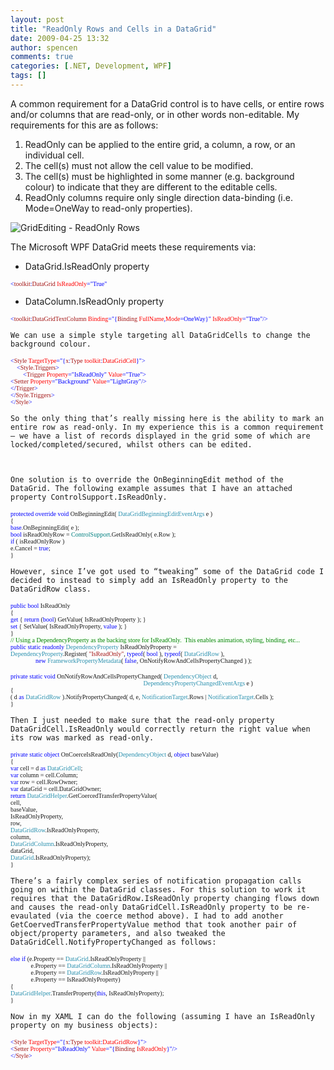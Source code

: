 ```yaml
---
layout: post
title: "ReadOnly Rows and Cells in a DataGrid"
date: 2009-04-25 13:32
author: spencen
comments: true
categories: [.NET, Development, WPF]
tags: []
---
```



A common requirement for a DataGrid control is to have cells, or entire rows and/or columns that are read-only, or in other words non-editable. My requirements for this are as follows:
  

1.  ReadOnly can be applied to the entire grid, a column, a row, or an individual cell. 
2.  The cell(s) must not allow the cell value to be modified. 
3.  The cell(s) must be highlighted in some manner (e.g. background colour) to indicate that they are different to the editable cells. 
4.  ReadOnly columns require only single direction data-binding (i.e. Mode=OneWay to read-only properties).   

![GridEditing - ReadOnly Rows](/images/GridEditing%20-%20ReadOnly%20Rows_5.png "GridEditing - ReadOnly Rows") 
  

The Microsoft WPF DataGrid meets these requirements via:
  

*   DataGrid.IsReadOnly property  

>   

<font size="1"><font face="Verdana"><span style="color: blue">&lt;</span><span style="color: #a31515">toolkit</span><span style="color: blue">:</span><span style="color: #a31515">DataGrid </span><span style="color: red">IsReadOnly</span><span style="color: blue">=&quot;True&quot;</span></font></font></pre>

    
    
<a href="http://11011.net/software/vspaste"></a>


*   DataColumn.IsReadOnly property

    
    >
<pre class="code"><font size="1"><font face="Verdana"><span style="color: blue">&lt;</span><span style="color: #a31515">toolkit</span><span style="color: blue">:</span><span style="color: #a31515">DataGridTextColumn </span><span style="color: red">Binding</span><span style="color: blue">=&quot;{</span><span style="color: #a31515">Binding </span><span style="color: red">FullName</span><span style="color: blue">,</span><span style="color: red">Mode</span><span style="color: blue">=OneWay}&quot; </span><span style="color: red">IsReadOnly</span><span style="color: blue">=&quot;True&quot;</span><span style="color: blue">/&gt;</span></font></font></pre>

    
    
<a href="http://11011.net/software/vspaste"></a>

    
    We can use a simple style targeting all DataGridCells to change the background colour. 
    
<pre class="code"><font size="1"><font face="Verdana"><span style="color: blue">&lt;</span><span style="color: #a31515">Style </span><span style="color: red">TargetType</span><span style="color: blue">=&quot;{</span><span style="color: #a31515">x</span><span style="color: blue">:</span><span style="color: #a31515">Type </span><span style="color: red">toolkit</span><span style="color: blue">:</span><span style="color: red">DataGridCell</span></font></font><font size="1"><font face="Verdana"><span style="color: blue">}&quot;&gt;
</span><span style="color: green">    </span><span style="color: blue">&lt;</span><span style="color: #a31515">Style.Triggers</span></font></font><font size="1"><font face="Verdana"><span style="color: blue">&gt;
</span><span style="color: blue">        &lt;</span><span style="color: #a31515">Trigger </span><span style="color: red">Property</span><span style="color: blue">=&quot;IsReadOnly&quot; </span><span style="color: red">Value</span></font></font><font size="1"><font face="Verdana"><span style="color: blue">=&quot;True&quot;&gt;
&lt;</span><span style="color: #a31515">Setter </span><span style="color: red">Property</span><span style="color: blue">=&quot;Background&quot; </span><span style="color: red">Value</span></font></font><font size="1"><font face="Verdana"><span style="color: blue">=&quot;LightGray&quot;/&gt;
&lt;/</span><span style="color: #a31515">Trigger</span></font></font><font size="1"><font face="Verdana"><span style="color: blue">&gt;
&lt;/</span><span style="color: #a31515">Style.Triggers</span></font></font><font size="1"><font face="Verdana"><span style="color: blue">&gt;
&lt;/</span><span style="color: #a31515">Style</span><span style="color: blue">&gt;</span></font></font></pre>
<a href="http://11011.net/software/vspaste"></a>

    
    So the only thing that’s really missing here is the ability to mark an entire row as read-only. In my experience this is a common requirement – we have a list of records displayed in the grid some of which are locked/completed/secured, whilst others can be edited.
    

    
    One solution is to override the OnBeginningEdit method of the DataGrid. The following example assumes that I have an attached property ControlSupport.IsReadOnly.
    
<pre class="code"><font size="1"><font face="Verdana"><span style="color: blue">protected override void </span>OnBeginningEdit( <span style="color: #2b91af">DataGridBeginningEditEventArgs </span>e )
{
<span style="color: blue">base</span>.OnBeginningEdit( e );
<span style="color: blue">bool </span>isReadOnlyRow = <font color="#008080">ControlSupport</font>.GetIsReadOnly( e.Row );
<span style="color: blue">if </span>( isReadOnlyRow )
e.Cancel = <span style="color: blue">true</span>;
}</font></font></pre>
<a href="http://11011.net/software/vspaste"></a>

    
    However, since I’ve got used to “tweaking” some of the DataGrid code I decided to instead to simply add an IsReadOnly property to the DataGridRow class.
    
<pre class="code"><font size="1"><font face="Verdana"><span style="color: blue">public bool </span>IsReadOnly
{
<span style="color: blue">get </span>{ <span style="color: blue">return </span>(<span style="color: blue">bool</span>) GetValue( IsReadOnlyProperty ); }
<span style="color: blue">set </span>{ SetValue( IsReadOnlyProperty, <span style="color: blue">value </span>); }
}
</font></font><font size="1"><font face="Verdana"><span style="background: #f9fff9; color: green">// Using a DependencyProperty as the backing store for IsReadOnly.  This enables animation, styling, binding, etc...
</span><span style="color: blue">public static readonly </span><span style="color: #2b91af">DependencyProperty </span>IsReadOnlyProperty =
<span style="color: #2b91af">DependencyProperty</span>.Register( <span style="color: #a31515">&quot;IsReadOnly&quot;</span>, <span style="color: blue">typeof</span>( <span style="color: blue">bool </span>), <span style="color: blue">typeof</span>( <span style="color: #2b91af">DataGridRow </span>),   
                <span style="color: blue">new </span><span style="color: #2b91af">FrameworkPropertyMetadata</span>( <span style="color: blue">false</span>, OnNotifyRowAndCellsPropertyChanged ) );</font></font></pre>
<a href="http://11011.net/software/vspaste"></a>
<pre class="code"><font size="1"><font face="Verdana"><span style="color: blue">private static void </span>OnNotifyRowAndCellsPropertyChanged( <span style="color: #2b91af">DependencyObject </span>d,   
                                                                                     <span style="color: #2b91af">DependencyPropertyChangedEventArgs </span>e )
{
( d <span style="color: blue">as </span><span style="color: #2b91af">DataGridRow </span>).NotifyPropertyChanged( d, e, <span style="color: #2b91af">NotificationTarget</span>.Rows | <span style="color: #2b91af">NotificationTarget</span>.Cells );
}</font></font></pre>
<a href="http://11011.net/software/vspaste"></a>

    
    Then I just needed to make sure that the read-only property DataGridCell.IsReadOnly would correctly return the right value when its row was marked as read-only.
    
<pre class="code"><font size="1"><font face="Verdana"><span style="color: blue">private static object </span>OnCoerceIsReadOnly(<span style="color: #2b91af">DependencyObject </span>d, <span style="color: blue">object </span>baseValue)
{
<span style="color: blue">var </span>cell = d <span style="color: blue">as </span><span style="color: #2b91af">DataGridCell</span>;
<span style="color: blue">var </span>column = cell.Column;
<span style="color: blue">var </span>row = cell.RowOwner;
<span style="color: blue">var </span>dataGrid = cell.DataGridOwner;
<span style="color: blue">return </span><span style="color: #2b91af">DataGridHelper</span>.GetCoercedTransferPropertyValue(
cell,
baseValue,
IsReadOnlyProperty,
row,
<span style="color: #2b91af">DataGridRow</span>.IsReadOnlyProperty,
column,
<span style="color: #2b91af">DataGridColumn</span>.IsReadOnlyProperty,
dataGrid,
<span style="color: #2b91af">DataGrid</span>.IsReadOnlyProperty);
}</font></font></pre>
<a href="http://11011.net/software/vspaste"></a>

    
    There’s a fairly complex series of notification propagation calls going on within the DataGrid classes. For this solution to work it requires that the DataGridRow.IsReadOnly property changing flows down and causes the read-only DataGridCell.IsReadOnly property to be re-evaulated (via the coerce method above). I had to add another GetCoervedTransferPropertyValue method that took another pair of object/property parameters, and also tweaked the DataGridCell.NotifyPropertyChanged as follows:
    
<pre class="code"><font size="1"><font face="Verdana"><span style="color: blue">else if </span>(e.Property == <span style="color: #2b91af">DataGrid</span>.IsReadOnlyProperty ||   
             e.Property == <span style="color: #2b91af">DataGridColumn</span>.IsReadOnlyProperty ||   
             e.Property == <span style="color: #2b91af">DataGridRow</span>.IsReadOnlyProperty ||   
             e.Property == IsReadOnlyProperty)
{
<span style="color: #2b91af">DataGridHelper</span>.TransferProperty(<span style="color: blue">this</span>, IsReadOnlyProperty);
}</font></font></pre>
<a href="http://11011.net/software/vspaste"></a>

    
    Now in my XAML I can do the following (assuming I have an IsReadOnly property on my business objects):
    
<pre class="code"><font size="1"><font face="Verdana"><span style="color: blue">&lt;</span><span style="color: #a31515">Style </span><span style="color: red">TargetType</span><span style="color: blue">=&quot;{</span><span style="color: #a31515">x</span><span style="color: blue">:</span><span style="color: #a31515">Type </span><span style="color: red">toolkit</span><span style="color: blue">:</span><span style="color: red">DataGridRow</span></font></font><font size="1"><font face="Verdana"><span style="color: blue">}&quot;&gt;
&lt;</span><span style="color: #a31515">Setter </span><span style="color: red">Property</span><span style="color: blue">=&quot;IsReadOnly&quot; </span><span style="color: red">Value</span><span style="color: blue">=&quot;{</span><span style="color: #a31515">Binding </span><span style="color: red">IsReadOnly</span></font></font><font size="1"><font face="Verdana"><span style="color: blue">}&quot;/&gt;
</span><span style="color: blue">&lt;/</span><span style="color: #a31515">Style</span><span style="color: blue">&gt;</span></font></font>

<a href="http://11011.net/software/vspaste"></a>


